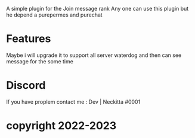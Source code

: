 A simple plugin for the Join message rank 
Any one can use this plugin but he depend a purepermes and purechat 

# Features

Maybe i will upgrade it to support all server waterdog and then can see message for the some time

# Discord 

If you have proplem contact me : Dev | Neckitta #0001


# copyright 2022-2023

